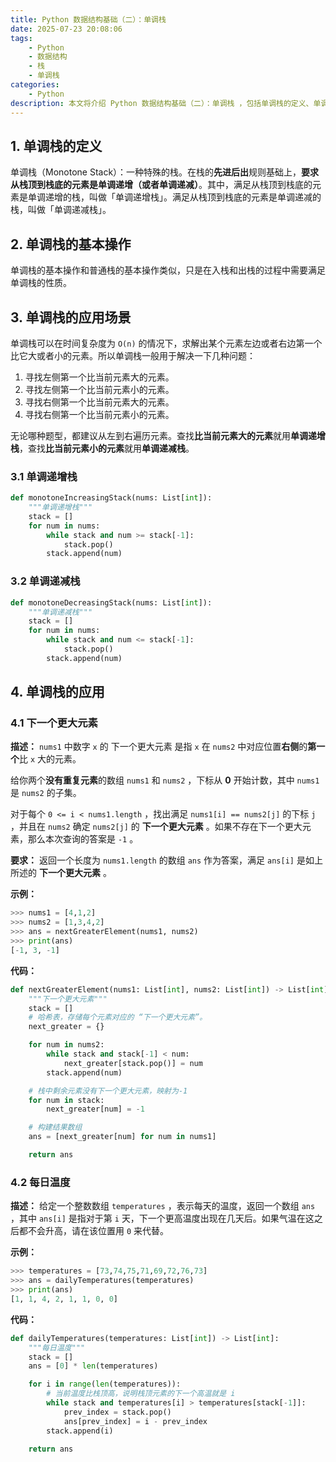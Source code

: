 ```yaml
---
title: Python 数据结构基础（二）：单调栈
date: 2025-07-23 20:08:06
tags:
    - Python
    - 数据结构
    - 栈
    - 单调栈
categories:
    - Python
description: 本文将介绍 Python 数据结构基础（二）：单调栈 ，包括单调栈的定义、单调栈的基本操作、单调栈的应用场景等。
---
```


## 1. 单调栈的定义

单调栈（Monotone Stack）：一种特殊的栈。在栈的**先进后出**规则基础上，**要求从栈顶到栈底的元素是单调递增（或者单调递减）**。其中，满足从栈顶到栈底的元素是单调递增的栈，叫做「单调递增栈」。满足从栈顶到栈底的元素是单调递减的栈，叫做「单调递减栈」。

## 2. 单调栈的基本操作

单调栈的基本操作和普通栈的基本操作类似，只是在入栈和出栈的过程中需要满足单调栈的性质。

## 3. 单调栈的应用场景

单调栈可以在时间复杂度为 `O(n)` 的情况下，求解出某个元素左边或者右边第一个比它大或者小的元素。所以单调栈一般用于解决一下几种问题：

1. 寻找左侧第一个比当前元素大的元素。
2. 寻找左侧第一个比当前元素小的元素。   
3. 寻找右侧第一个比当前元素大的元素。
4. 寻找右侧第一个比当前元素小的元素。

无论哪种题型，都建议从左到右遍历元素。查找**比当前元素大的元素**就用**单调递增栈**，查找**比当前元素小的元素**就用**单调递减栈**。

### 3.1 单调递增栈

```python
def monotoneIncreasingStack(nums: List[int]):
    """单调递增栈"""
    stack = []
    for num in nums:
        while stack and num >= stack[-1]:
            stack.pop()
        stack.append(num)
```

### 3.2 单调递减栈

```python
def monotoneDecreasingStack(nums: List[int]):
    """单调递减栈"""
    stack = []
    for num in nums:
        while stack and num <= stack[-1]:
            stack.pop()
        stack.append(num)
```

## 4. 单调栈的应用

### 4.1 下一个更大元素

**描述：** `nums1` 中数字 `x` 的 下一个更大元素 是指 `x` 在 `nums2` 中对应位置**右侧**的**第一个**比 `x` 大的元素。

给你两个**没有重复元素**的数组 `nums1` 和 `nums2` ，下标从 **0** 开始计数，其中 `nums1` 是 `nums2` 的子集。

对于每个 `0 <= i < nums1.length` ，找出满足 `nums1[i] == nums2[j]` 的下标 `j` ，并且在 `nums2` 确定 `nums2[j]` 的 **下一个更大元素** 。如果不存在下一个更大元素，那么本次查询的答案是 `-1` 。

**要求：** 返回一个长度为 `nums1.length` 的数组 `ans` 作为答案，满足 `ans[i]` 是如上所述的 **下一个更大元素** 。

**示例：**

```python
>>> nums1 = [4,1,2]
>>> nums2 = [1,3,4,2]
>>> ans = nextGreaterElement(nums1, nums2)
>>> print(ans)
[-1, 3, -1]
```

**代码：**

```python
def nextGreaterElement(nums1: List[int], nums2: List[int]) -> List[int]:
    """下一个更大元素"""
    stack = []
    # 哈希表，存储每个元素对应的 “下一个更大元素”。
    next_greater = {}

    for num in nums2:
        while stack and stack[-1] < num:
            next_greater[stack.pop()] = num
        stack.append(num)

    # 栈中剩余元素没有下一个更大元素，映射为-1
    for num in stack:
        next_greater[num] = -1

    # 构建结果数组
    ans = [next_greater[num] for num in nums1]

    return ans
```

### 4.2 每日温度

**描述：** 给定一个整数数组 `temperatures` ，表示每天的温度，返回一个数组 `ans` ，其中 `ans[i]` 是指对于第 `i` 天，下一个更高温度出现在几天后。如果气温在这之后都不会升高，请在该位置用 `0` 来代替。

**示例：**

```python
>>> temperatures = [73,74,75,71,69,72,76,73]
>>> ans = dailyTemperatures(temperatures)
>>> print(ans)
[1, 1, 4, 2, 1, 1, 0, 0]
```

**代码：**

```python
def dailyTemperatures(temperatures: List[int]) -> List[int]:
    """每日温度"""
    stack = []
    ans = [0] * len(temperatures)

    for i in range(len(temperatures)):
        # 当前温度比栈顶高，说明栈顶元素的下一个高温就是 i
        while stack and temperatures[i] > temperatures[stack[-1]]:
            prev_index = stack.pop()
            ans[prev_index] = i - prev_index
        stack.append(i)

    return ans
```